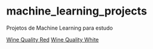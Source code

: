 # machine_learning_projects
<p>Projetos de Machine Learning para estudo</p>
<a href="https://github.com/jpedrosantana/machine_learning_projects/tree/master/WineQualityRed">Wine Quality Red</a>
<a href="https://github.com/jpedrosantana/machine_learning_projects/tree/master/WineQualityWhite">Wine Quality White</a>